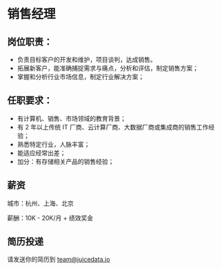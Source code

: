 # 销售经理 

## 岗位职责：

- 负责目标客户的开发和维护，项目谈判，达成销售。
- 拓展新客户，能准确捕捉需求与痛点，分析和评估，制定销售方案；
- 掌握和分析行业市场信息，制定行业解决方案；

## 任职要求：

- 有计算机、销售、市场领域的教育背景；
- 有 2 年以上传统 IT 厂商、云计算厂商、大数据厂商或集成商的销售工作经验；
- 熟悉特定行业，人脉丰富；
- 能适应经常出差；
- 加分：有存储相关产品的销售经验；

## 薪资

城市：杭州、上海、北京

薪酬：10K - 20K/月 + 绩效奖金

## 简历投递

请发送你的简历到 [team@juicedata.io](mailto:team@juicedata.io)
